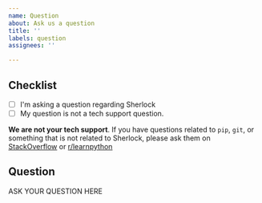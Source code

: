 ```yaml
---
name: Question
about: Ask us a question
title: ''
labels: question
assignees: ''

---
```


<!--

######################################################################
  WARNING!
  IGNORING THE FOLLOWING TEMPLATE WILL RESULT IN ISSUE CLOSED AS INCOMPLETE.
######################################################################

-->

## Checklist
<!--
Put x into all boxes (like this [x]) once you have completed what they say.
Make sure complete everything in the checklist.
-->
- [ ] I'm asking a question regarding Sherlock
- [ ] My question is not a tech support question.

**We are not your tech support**. 
If you have questions related to `pip`, `git`, or something that is not related to Sherlock, please ask them on [StackOverflow](https://stackoverflow.com/) or [r/learnpython](https://www.reddit.com/r/learnpython/)


## Question

ASK YOUR QUESTION HERE
